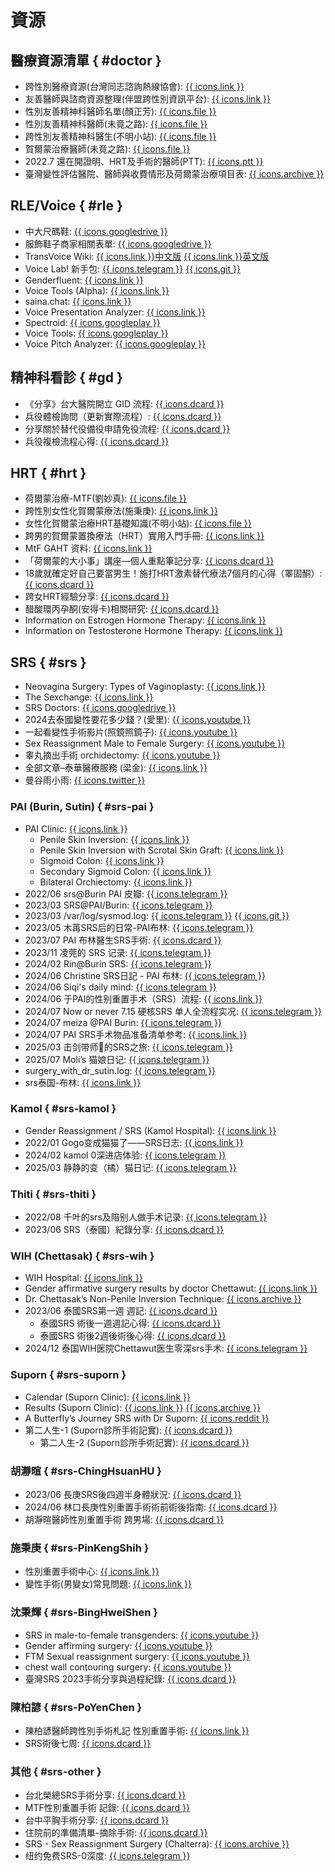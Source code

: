 # 資源

## 醫療資源清單 { #doctor }
- 跨性別醫療資源(台灣同志諮詢熱線協會): [{{ icons.link }}](https://hotline.org.tw/pagegeneral/3244)
- 友善醫師與諮商資源整理(伴盟跨性別資訊平台): [{{ icons.link }}](https://transgender.tapcpr.org/archives/11189)
- 性別友善精神科醫師名單(顏正芳): [{{ icons.file }}](./assets/documents/性別友善精神科醫師名單(顏正芳).md)
- 性別友善精神科醫師(未竟之路): [{{ icons.file }}](./assets/documents/性別友善精神科醫師(未竟之路).md)
- 跨性別友善精神科醫生(不明小站): [{{ icons.file }}](./assets/documents/跨性別友善精神科醫生(不明小站).md)
- 賀爾蒙治療醫師(未竟之路): [{{ icons.file }}](./assets/documents/賀爾蒙治療醫師(未竟之路).md)
- 2022.7 還在開證明、HRT及手術的醫師(PTT): [{{ icons.ptt }}](https://www.ptt.cc/bbs/transgender/M.1323013579.A.C29.html)
- 臺灣變性評估醫院、醫師與收費情形及荷爾蒙治療項目表: [{{ icons.archive }}](https://web.archive.org/web/20230921230341/http://intermargins.net/repression/deviant/transgender/tgpamphlet/charge.htm)

## RLE/Voice { #rle }
- 中大尺碼鞋: [{{ icons.googledrive }}](https://docs.google.com/spreadsheets/d/1v7ulGhciRNmqKfYa1WoX0fj52cQLj8xpZCYBX8Y3iiY/view)
- 服飾鞋子商家相關表單: [{{ icons.googledrive }}](https://docs.google.com/spreadsheets/d/19ab1-eOeMH0scveo6WcyHMPzvMU-MZvWBSA03pVV0U4/view)
- TransVoice Wiki: [{{ icons.link }}中文版](https://transvoice-wiki.pages.dev/) [{{ icons.link }}英文版](https://wiki.sumianvoice.com/)
- Voice Lab! 新手包: [{{ icons.telegram }}](https://t.me/+m0rXsTRbH4A1MWJl) [{{ icons.git }}](https://github.com/awesometrans/archive/blob/main/%E5%A3%B0%E9%9F%B3/Voice%20Lab!%20%E6%96%B0%E6%89%8B%E5%8C%85)
- Genderfluent: [{{ icons.link }}](https://app.genderfluentapp.com/)
- Voice Tools (Alpha): [{{ icons.link }}](https://voice.hydev.org/)
- saina.chat: [{{ icons.link }}](https://saina.chat/)
- Voice Presentation Analyzer: [{{ icons.link }}](https://shusei.github.io/vpa/)
- Spectroid: [{{ icons.googleplay }}](https://play.google.com/store/apps/details?id=org.intoorbit.spectrum)
- Voice Tools: [{{ icons.googleplay }}](https://play.google.com/store/apps/details?id=com.DevExtras.VoiceTools)
- Voice Pitch Analyzer: [{{ icons.googleplay }}](https://apkpure.com/voice-pitch-analyzer/de.lilithwittmann.voicepitchanalyzer)

## 精神科看診 { #gd }
- 《分享》台大醫院開立 GID 流程: [{{ icons.dcard }}](https://www.dcard.tw/f/trans/p/237079644)
- 兵役體檢詢問（更新實際流程）: [{{ icons.dcard }}](https://www.dcard.tw/f/trans/p/238655006)
- 分享關於替代役備役申請免役流程: [{{ icons.dcard }}](https://www.dcard.tw/f/trans/p/258109946)
- 兵役複檢流程心得: [{{ icons.dcard }}](https://www.dcard.tw/f/trans/p/253656631)

## HRT { #hrt }
- 荷爾蒙治療-MTF(劉妙真): [{{ icons.file }}](https://sex.ncu.edu.tw/intermargins/repression/deviant/transgender/tgpamphlet/2004Jan-Jun/hormones-MtF.pdf)
- 跨性別女性化賀爾蒙療法(施秉庚): [{{ icons.link }}](https://www.cmuh.cmu.edu.tw/NewsInfo/NewsArticle?no=6907)
- 女性化賀爾蒙治療HRT基礎知識(不明小站): [{{ icons.file }}](./assets/documents/女性化賀爾蒙治療HRT基礎知識(不明小站).md)
- 跨男的賀爾蒙置換療法（HRT）實用入門手冊: [{{ icons.link }}](https://trans-attaboy.com/hrt-guidebook/)
- MtF GAHT 资料: [{{ icons.link }}](https://docs.hrt.guide/)
- 「荷爾蒙的大小事」講座—個人重點筆記分享: [{{ icons.dcard }}](https://www.dcard.tw/f/trans/p/235747370)
- 18歲就確定好自己要當男生！施打HRT激素替代療法7個月的心得（睪固酮）: [{{ icons.dcard }}](https://www.dcard.tw/f/trans/p/256073954)
- 跨女HRT經驗分享: [{{ icons.dcard }}](https://www.dcard.tw/f/trans/p/240811350)
- 醋酸環丙孕酮(安得卡)相關研究: [{{ icons.dcard }}](https://www.dcard.tw/f/trans/p/239404319)
- Information on Estrogen Hormone Therapy: [{{ icons.link }}](https://transcare.ucsf.edu/article/information-estrogen-hormone-therapy)
- Information on Testosterone Hormone Therapy: [{{ icons.link }}](https://transcare.ucsf.edu/article/information-testosterone-hormone-therapy)

## SRS { #srs }
- Neovagina Surgery: Types of Vaginoplasty: [{{ icons.link }}](https://www.verywellhealth.com/different-types-of-vaginoplasty-4171503)
- The Sexchange: [{{ icons.link }}](https://thesexchange.com/)
- SRS Doctors: [{{ icons.googledrive }}](https://drive.google.com/drive/folders/1ewFgA4-8T_uLWApskTSSsRLdWI01AiZi)
- 2024去泰國變性要花多少錢？(愛里):  [{{ icons.youtube }}](https://www.youtube.com/watch?v=YKvG8v7GsLM)
- 一起看變性手術影片(照鏡照鏡子): [{{ icons.youtube }}](https://www.youtube.com/watch?v=ndaYk3QOn0U)
- Sex Reassignment Male to Female Surgery: [{{ icons.youtube }}](https://www.youtube.com/watch?v=SH-j3r_Rwsw)
- 睾丸摘出手術 orchidectomy: [{{ icons.youtube }}](https://www.youtube.com/watch?v=g6B8vYEu9oM)
- 全部文章–泰華醫療服務 (梁金): [{{ icons.link }}](https://tcmspro.com/category/uncategorized/)
- 曼谷雨小雨: [{{ icons.twitter }}](https://x.com/manguyuxiaoyu)

### PAI (Burin, Sutin) { #srs-pai }
- PAI Clinic: [{{ icons.link }}](https://pai.co.th/)
	- Penile Skin Inversion: [{{ icons.link }}](https://pai.co.th/service/srs-penile-skin-inversion/)
	- Penile Skin Inversion with Scrotal Skin Graft: [{{ icons.link }}](https://pai.co.th/service/penile-skin-inversion-scrotal-skin-graft-male-to-female-trans-women/)
	- Sigmoid Colon: [{{ icons.link }}](https://pai.co.th/service/srs-sigmoid-colon/)
	- Secondary Sigmoid Colon: [{{ icons.link }}](https://pai.co.th/service/secondary-sigmoid-colon/)
	- Bilateral Orchiectomy: [{{ icons.link }}](https://pai.co.th/service/bilateral-orchiectomy-surgery/)
- 2022/06 srs@Burin PAI 皮瓣: [{{ icons.telegram }}](https://t.me/Hana_SRSviaBurin)
- 2023/03 SRS@PAI/Burin: [{{ icons.telegram }}](https://t.me/+RmJoIA0HRJMzYTYx)
- 2023/03 /var/log/sysmod.log: [{{ icons.telegram }}](https://t.me/+ry91g0QDl4diMWQ1) [{{ icons.git }}](https://github.com/project-trans/reports/discussions/4)
- 2023/05 木苒SRS后的日常-PAI布林: [{{ icons.telegram }}](https://t.me/muranSRSinpai)
- 2023/07 PAI 布林醫生SRS手術: [{{ icons.dcard }}](https://www.dcard.tw/f/trans/p/253162257)
- 2023/11 凌莞的 SRS 记录: [{{ icons.telegram }}](https://t.me/+juHjVxNKsIhkYjll)
- 2024/02 Rin@Burin SRS: [{{ icons.telegram }}](https://t.me/+WLC7BVdzMNw5NmVl)
- 2024/06 Christine SRS日記 - PAI 布林: [{{ icons.telegram }}](https://t.me/christineGASdiary)
- 2024/06 Siqi's daily mind: [{{ icons.telegram }}](https://t.me/SIQIsDailyMind)
- 2024/06 于PAI的性别重置手术（SRS）流程: [{{ icons.link }}](https://zhuanlan.zhihu.com/p/733798080)
- 2024/07 Now or never 7.15 硬核SRS 单人全流程实况: [{{ icons.telegram }}](https://t.me/+JEcM2LEjZaxkMjg9)
- 2024/07 meiza @PAI Burin: [{{ icons.telegram }}](https://t.me/meizaSRS)
- 2024/07 PAI SRS手术物品准备清单参考: [{{ icons.link }}](https://meiza.cc/?p=1274)
- 2025/03 击剑带师🤺的SRS之旅: [{{ icons.telegram }}](https://t.me/Jtldmio)
- 2025/07 Moli’s 猫娘日记: [{{ icons.telegram }}](https://t.me/MoliLanxi)
- <font class="unknown">surgery_with_dr_sutin.log:</font> [{{ icons.telegram }}](https://t.me/WindySRS)
- srs泰国-布林: [{{ icons.link }}](https://pizyj.notion.site/)

### Kamol { #srs-kamol }
- Gender Reassignment / SRS (Kamol Hospital): [{{ icons.link }}](https://www.kamolhospital.com/before-after/3/gender-reassignment-srs)
- 2022/01 Gogo变成猫猫了——SRS日志: [{{ icons.link }}](https://blog.gogo.moe/gogo_became_a_cat/)
- 2024/02 kamol 0深进店体验: [{{ icons.telegram }}](https://t.me/kamolzerodepthexperience)
- 2025/03 静静的变（橘）猫日记: [{{ icons.telegram }}](https://t.me/miaomiao202503010)

### Thiti { #srs-thiti }
- 2022/08 千叶的srs及陪别人做手术记录: [{{ icons.telegram }}](https://t.me/chibars)
- 2023/06 SRS（泰國）紀錄分享: [{{ icons.dcard }}](https://www.dcard.tw/f/trans/p/242707248)

### WIH (Chettasak) { #srs-wih }
- WIH Hospital: [{{ icons.link }}](https://www.wihhospital.com/)
- Gender affirmative surgery results by doctor Chettawut: [{{ icons.link }}](https://www.chet-plasticsurgery.com/gender-affirmative-surgery-results-by-dr-chettawut-at-wih-hospital-bkk-chet-plastic-surgery/)
- Dr. Chettasak’s Non-Penile Inversion Technique: [{{ icons.archive }}](https://web.archive.org/web/20250208230444/https://www.wihhospital.com/gender-affirming-surgery/gender-affirming-services-male-to-female-gender-affirming-surgery-non-penile-inversion-for-aesthetic-vulva-appearance/)
- 2023/06 泰國SRS第一週 週記: [{{ icons.dcard }}](https://www.dcard.tw/f/trans/p/242532009)
    - 泰國SRS 術後一週週記心得: [{{ icons.dcard }}](https://www.dcard.tw/f/trans/p/242589542)
    - 泰國SRS 術後2週後術後心得: [{{ icons.dcard }}](https://www.dcard.tw/f/trans/p/242692643)
- 2024/12 泰国WIH医院Chettawut医生零深srs手术: [{{ icons.telegram }}](https://t.me/+NIUeFzFPx4w3YTM1)

### Suporn { #srs-suporn }
- Calendar (Suporn Clinic): [{{ icons.link }}](https://supornclinic.com/calendar/)
- Results (Suporn Clinic): [{{ icons.link }}](https://supornclinic.com/results/) [{{ icons.archive }}](https://web.archive.org/web/20150221041755/http://supornclinic.com/restricted/SRS/Results.aspx)
- A Butterfly’s Journey SRS with Dr Suporn: [{{ icons.reddit }}](https://www.reddit.com/r/Transgender_Surgeries/comments/fayd3p/srs_with_dr_suporn_pdf_5th_edition/)
- 第二人生-1 (Suporn診所手術記實): [{{ icons.dcard }}](https://www.dcard.tw/f/trans/p/243075762)
    - 第二人生-2 (Suporn診所手術記實): [{{ icons.dcard }}](https://www.dcard.tw/f/trans/p/243076071)

### 胡瀞暄 { #srs-ChingHsuanHU }
- 2023/06 長庚SRS後四週半身體狀況: [{{ icons.dcard }}](https://www.dcard.tw/f/trans/p/243346277)
- 2024/06 林口長庚性別重置手術術前術後指南: [{{ icons.dcard }}](https://www.dcard.tw/f/trans/p/256022377)
- 胡瀞暄醫師性別重置手術 跨男場: [{{ icons.dcard }}](https://www.dcard.tw/f/trans/p/255799205)

### 施秉庚 { #srs-PinKengShih }
- 性別重置手術中心: [{{ icons.link }}](https://transgender.com.tw/about.html)
- 變性手術(男變女)常見問題: [{{ icons.link }}](https://www.cmuh.cmu.edu.tw/NewsInfo/NewsArticle?no=6857)

### 沈秉輝 { #srs-BingHweiShen }
- SRS in male-to-female transgenders: [{{ icons.youtube }}](https://www.youtube.com/watch?v=1S2C5ZypsGI)
- Gender affirming surgery: [{{ icons.youtube }}](https://www.youtube.com/watch?v=n6xpuzuVR-4)
- FTM Sexual reassignment surgery: [{{ icons.youtube }}](https://www.youtube.com/watch?v=8mIZLJIUqNw)
- chest wall contouring surgery: [{{ icons.youtube }}](https://www.youtube.com/watch?v=hmEJyWzMDG8)
- 臺灣SRS 2023手術分享與過程紀錄: [{{ icons.dcard }}](https://www.dcard.tw/f/trans/p/252950778)

### 陳柏諺 { #srs-PoYenChen }
- 陳柏諺醫師跨性別手術札記 性別重置手術: [{{ icons.link }}](https://chenpoyen.com/)
- SRS術後七周: [{{ icons.dcard }}](https://www.dcard.tw/f/trans/p/259427214)

### 其他 { #srs-other }
- 台北榮總SRS手術分享: [{{ icons.dcard }}](https://www.dcard.tw/f/trans/p/257365690)
- MTF性別重置手術 記錄: [{{ icons.dcard }}](https://www.dcard.tw/f/trans/p/239711431)
- 台中平胸手術分享: [{{ icons.dcard }}](https://www.dcard.tw/f/trans/p/258719970)
- 住院前的準備清單-摘除手術: [{{ icons.dcard }}](https://www.dcard.tw/f/trans/p/242487733)
- SRS - Sex Reassignment Surgery (Chalterra): [{{ icons.archive }}](https://web.archive.org/web/20150510204732/http://ameblo.jp:80/chalterra77/entry-11948268399.html)
- <font class="unknown">纽约免费SRS-0深度:</font> [{{ icons.telegram }}](https://t.me/NewYorkFreeSRS)
